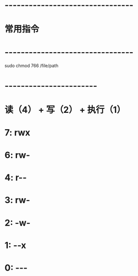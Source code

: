 

# -------------------------------- #
#          常用指令
# -------------------------------- #

sudo chmod 766 /file/path


# -----------------------
# 读（4） + 写（2） + 执行（1）

# 7: rwx
# 6: rw-
# 4: r--
# 3: rw-
# 2: -w-
# 1: --x
# 0: ---






